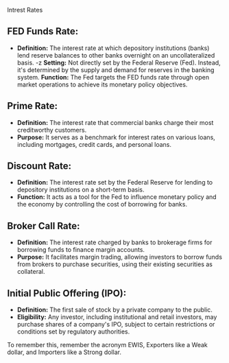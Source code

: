 Intrest Rates
## FED Funds Rate:

- **Definition:** The interest rate at which depository institutions (banks) lend reserve balances to other banks overnight on an uncollateralized basis.
-z **Setting:** Not directly set by the Federal Reserve (Fed). Instead, it's determined by the supply and demand for reserves in the banking system.
**Function:** The Fed targets the FED funds rate through open market operations to achieve its monetary policy objectives.

## Prime Rate:

- **Definition:** The interest rate that commercial banks charge their most creditworthy customers.
- **Purpose:** It serves as a benchmark for interest rates on various loans, including mortgages, credit cards, and personal loans.

## Discount Rate:

- **Definition:** The interest rate set by the Federal Reserve for lending to depository institutions on a short-term basis.
- **Function:** It acts as a tool for the Fed to influence monetary policy and the economy by controlling the cost of borrowing for banks.

## Broker Call Rate:

- **Definition:** The interest rate charged by banks to brokerage firms for borrowing funds to finance margin accounts.
- **Purpose:** It facilitates margin trading, allowing investors to borrow funds from brokers to purchase securities, using their existing securities as collateral.

## Initial Public Offering (IPO):

- **Definition:** The first sale of stock by a private company to the public.
- **Eligibility:** Any investor, including institutional and retail investors, may purchase shares of a company's IPO, subject to certain restrictions or conditions set by regulatory authorities.


To remember this, remember the acronym EWIS, Exporters like a Weak dollar, and Importers like a Strong dollar.